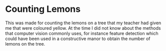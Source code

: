 # Counting Lemons
This was made for counting the lemons on a tree that my teacher had given me that were coloured yellow. At the time I did not know about the methods that computer vision commonly uses, for instance feature detection which could have been used in a constructive manor to obtain the number of lemons on the tree.
